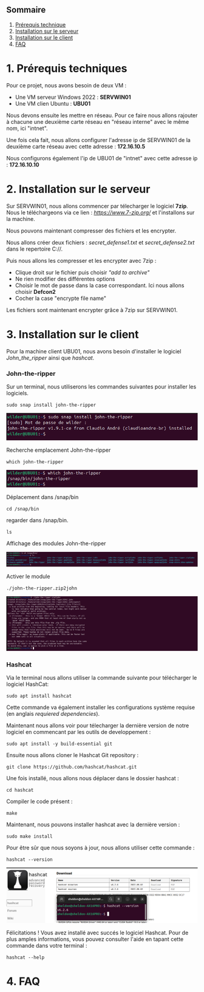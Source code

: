 ## Sommaire

1. [Prérequis technique](#prerequis-technique)
2. [Installation sur le serveur](#installation-sur-le-serveur)
3. [Installation sur le client](#installation-sur-le-client)
4. [FAQ](#faq)

# 1. Prérequis techniques
<span id="prerequis-techniques"></span>

Pour ce projet, nous avons besoin de deux VM :
- Une VM serveur Windows 2022 : **SERVWIN01**
- Une VM clien Ubuntu : **UBU01**

Nous devons ensuite les mettre en réseau. Pour ce faire nous allons rajouter à chacune une deuxième carte réseau en "réseau interne" avec le même nom, ici "intnet".

Une fois cela fait, nous allons configurer l'adresse ip de SERVWIN01 de la deuxième carte réseau avec cette adresse : **172.16.10.5**

Nous configurons également l'ip de UBU01 de "intnet" avec cette adresse ip : **172.16.10.10**

# 2. Installation sur le serveur
<span id="installation-sur-le-serveur"></span>

Sur SERVWIN01, nous allons commencer par télecharger le logiciel **7zip**. Nous le téléchargeons via ce lien : _https://www.7-zip.org/_ et l'installons sur la machine.

Nous pouvons maintenant compresser des fichiers et les encrypter. 

Nous allons créer deux fichiers : _secret_defense1.txt_ et _secret_defense2.txt_ dans le repertoire C://.

Puis nous allons les compresser et les encrypter avec 7zip : 

- Clique droit sur le fichier puis choisir _"add to archive"_
- Ne rien modifier des différentes options
- Choisir le mot de passe dans la case correspondant. Ici nous allons choisir **Defcon2**
- Cocher la case "encrypte file name"
 
Les fichiers sont maintenant encrypter grâce à 7zip sur SERVWIN01.


# 3. Installation sur le client
<span id="installation-sur-le-client"></span>

Pour la machine client UBU01, nous avons besoin d'installer le logiciel _John_the_ripper_ ainsi que _hashcat_. 

### John-the-ripper

Sur un terminal, nous utiliserons les commandes suivantes pour installer les logiciels.

    sudo snap install john-the-ripper
    
![Installation John-the-ripper](Ressources/Installation_John-the-ripper.png)

Recherche emplacement John-the-ripper

    which john-the-ripper 
![Which John-the-ripper](Ressources/Which_John-the-ripper.png)

Déplacement dans /snap/bin

    cd /snap/bin

regarder dans /snap/bin.

    ls

Affichage des modules John-the-ripper

![Trouver John-the-ripper](Ressources/Trouver_John-the-ripper.png)

Activer le module

    ./john-the-ripper.zip2john

![Activer john2zip](Ressources/Activer_john2zip.png)


### Hashcat

Via le terminal nous allons utiliser la commande suivante pour télécharger le logiciel HashCat: 

    sudo apt install hashcat
       
Cette commande va également installer les configurations système requise (en anglais _requiered dependencies_).

Maintenant nous allons voir pour télecharger la dernière version de notre logiciel en commencant par les outils de developpement :

    sudo apt install -y build-essential git

Ensuite nous allons cloner le Hashcat Git repository : 

    git clone https://github.com/hashcat/hashcat.git

Une fois installé, nous allons nous déplacer dans le dossier hashcat : 

    cd hashcat

Compiler le code présent : 

    make 

Maintenant, nous pouvons installer hashcat avec la dernière version :
    
    sudo make install

Pour être sûr que nous soyons à jour, nous allons utiliser cette commande : 

    hashcat --version 

![capture écran version hashcat](Ressources/version_hashcat.png)

Félicitations ! Vous avez installé avec succés le logiciel Hashcat. Pour de plus amples informations, vous pouvez consulter l'aide en tapant cette commande dans votre terminal : 

    hashcat --help


    

# 4. FAQ
<span id="faq"></span>
